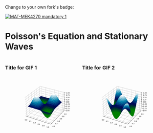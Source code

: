 Change to your own fork's badge:

[![MAT-MEK4270 mandatory 1](https://github.com/Alessimc/matmek_mandatory1/actions/workflows/main.yml/badge.svg)](https://github.com/Alessimc/matmek_mandatory1/actions/workflows/main.yml)

# Poisson's Equation and Stationary Waves

<div style="display: flex; justify-content: space-between;">

  <div>
    <h3>Title for GIF 1</h3>
    <img src="report/wavemovie_dirichlet.gif" alt="Dirichlet Wave" width="300"/>
  </div>

  <div>
    <h3>Title for GIF 2</h3>
    <img src="report/wavemovie_neumann.gif" alt="Neumann Wave" width="300"/>
  </div>

</div>
